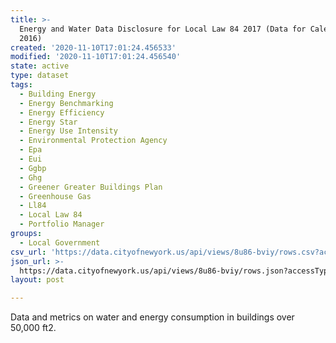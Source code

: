 ```yaml
---
title: >-
  Energy and Water Data Disclosure for Local Law 84 2017 (Data for Calendar Year
  2016)
created: '2020-11-10T17:01:24.456533'
modified: '2020-11-10T17:01:24.456540'
state: active
type: dataset
tags:
  - Building Energy
  - Energy Benchmarking
  - Energy Efficiency
  - Energy Star
  - Energy Use Intensity
  - Environmental Protection Agency
  - Epa
  - Eui
  - Ggbp
  - Ghg
  - Greener Greater Buildings Plan
  - Greenhouse Gas
  - Ll84
  - Local Law 84
  - Portfolio Manager
groups:
  - Local Government
csv_url: 'https://data.cityofnewyork.us/api/views/8u86-bviy/rows.csv?accessType=DOWNLOAD'
json_url: >-
  https://data.cityofnewyork.us/api/views/8u86-bviy/rows.json?accessType=DOWNLOAD
layout: post

---
```

Data and metrics on water and energy consumption in buildings over 50,000 ft2.
